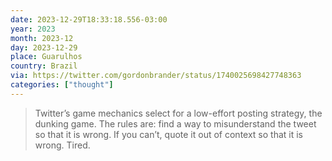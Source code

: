 ```yaml
---
date: 2023-12-29T18:33:18.556-03:00
year: 2023
month: 2023-12
day: 2023-12-29
place: Guarulhos
country: Brazil
via: https://twitter.com/gordonbrander/status/1740025698427748363
categories: ["thought"]
---
```

> Twitter’s game mechanics select for a low-effort posting strategy, the dunking game. The rules are: find a way to misunderstand the tweet so that it is wrong. If you can’t, quote it out of context so that it is wrong. Tired.
